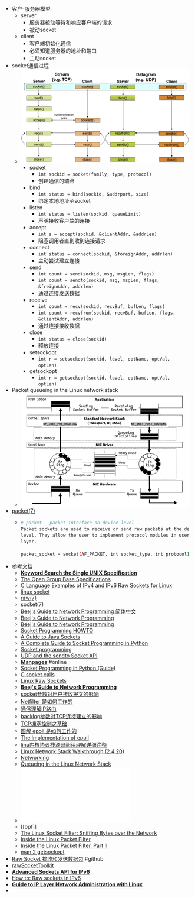 - 客户-服务器模型
	- server
		- 服务器被动等待和响应客户端的请求
		- 被动socket
	- client
		- 客户端初始化通信
		- 必须知道服务器的地址和端口
		- 主动socket
- socket通信过程
	- ![image.png](assets/image_1671534817690_0.png)
		- socket
			- `int sockid = socket(family, type, protocol)`
			- 创建通信的端点
		- bind
			- `int status = bind(sockid, &addrport, size)`
			- 绑定本地地址至socket
		- listen
			- `int status = listen(sockid, queueLimit)`
			- 声明接收客户端的连接
		- accept
			- `int s = accept(sockid, &clientAddr, &addrLen)`
			- 阻塞调用者直到收到连接请求
		- connect
			- `int status = connect(sockid, &foreignAddr, addrlen)`
			- 主动尝试建立连接
		- send
			- `int count = send(sockid, msg, msgLen, flags)`
			- `int count = sendto(sockid, msg, msgLen, flags, &freignAddr, addrlen)`
			- 通过连接发送数据
		- receive
			- `int count = recv(sockid, recvBuf, bufLen, flags)`
			- `int count = recvfrom(sockid, recvBuf, bufLen, flags, &clientAddr, addrlen)`
			- 通过连接接收数据
		- close
			- `int status = close(sockid)`
			- 释放连接
		- setsockopt
			- `int r = setsockopt(sockid, level, optName, optVal, optLen)`
		- getsockopt
			- `int r = getsockopt(sockid, level, optName, optVal, optLen)`
- Packet queueing in the Linux network stack
	- ![image.png](./assets/image_1676467816421_0.png)
- [packet(7)](https://linux.die.net/man/7/packet)
	- ```bash
	  # packet - packet interface on device level
	  Packet sockets are used to receive or send raw packets at the device driver (OSI Layer 2) 
	  level. They allow the user to implement protocol modules in user space on top of the physical
	  layer.
	  
	  packet_socket = socket(AF_PACKET, int socket_type, int protocol);
	  ```
- 参考文档
	- [**Keyword Search the Single UNIX Specification**](https://pubs.opengroup.org/onlinepubs/7908799/)
	- [The Open Group Base Specifications](https://pubs.opengroup.org/onlinepubs/9699919799/)
	- [C Language Examples of IPv4 and IPv6 Raw Sockets for Linux](https://www.pdbuchan.com/rawsock/rawsock.html)
	- [linux socket](https://liuhangbin.netlify.app/post/linux-socket/)
	- [raw(7)](https://man7.org/linux/man-pages/man7/raw.7.html)
	- [socket(7)](https://man7.org/linux/man-pages/man7/socket.7.html)
	- [Beej's Guide to Network Programming 简体中文](https://beej-zhcn.netdpi.net/)
	- [Beej's Guide to Network Programming](https://www2.cs.uh.edu/~gnawali/courses/cosc4377-s12/readings/beejs.pdf)
	- [Beej's Guide to Network Programming](https://teoriadeisegnali.it/appint/html/altro/bgnet/index.html)
	- [Socket Programming HOWTO](https://docs.python.org/3/howto/sockets.html)
	- [A Guide to Java Sockets](https://www.baeldung.com/a-guide-to-java-sockets)
	- [A Complete Guide to Socket Programming in Python](https://www.datacamp.com/tutorial/a-complete-guide-to-socket-programming-in-python)
	- [Socket programming](https://www.ibm.com/docs/en/i/7.5?topic=communications-socket-programming)
	- [UDP and the sendto Socket API](https://people.computing.clemson.edu/~westall/853/notes/udpsend.pdf)
	- [**Manpages**](https://man.cx/) #online
	- [Socket Programming in Python (Guide)](https://realpython.com/python-sockets/)
	- [C socket calls](https://www.ibm.com/docs/en/zos/3.1.0?topic=interface-c-socket-calls)
	- [Linux Raw Sockets](https://www.schoenitzer.de/blog/2018/Linux%20Raw%20Sockets.html)
	- [**Beej's Guide to Network Programming**](https://beej.us/guide/bgnet/)
	- [socket参数对用户接收报文的影响](https://segmentfault.com/a/1190000020103410)
	- [Netfilter 是如何工作的](https://segmentfault.com/t/netfilter)
	- [通俗理解IP路由](https://segmentfault.com/a/1190000019363010)
	- [backlog参数对TCP连接建立的影响](https://segmentfault.com/a/1190000019252960)
	- [TCP拥塞控制之基础](https://segmentfault.com/a/1190000019102072)
	- [图解 epoll 是如何工作的](https://segmentfault.com/a/1190000018517562)
	- [The Implementation of epoll](https://idndx.com/the-implementation-of-epoll-1/)
	- [linu内核协议栈源码阅读理解详细注释](https://github.com/y123456yz/Reading-and-comprehense-linux-Kernel-network-protocol-stack)
	- [Linux Network Stack Walkthrough (2.4.20)](https://jsevy.com/network/Linux_network_stack_walkthrough.html)
	- [Networking](https://www.kernel.org/doc/html/latest/networking/)
	- [Queueing in the Linux Network Stack](https://www.coverfire.com/articles/queueing-in-the-linux-network-stack/)
	- ![理解了实现再谈网络性能.pdf](./assets/理解了实现再谈网络性能_1676468319958_0.pdf)
	- [[bpf]]
	- [The Linux Socket Filter: Sniffing Bytes over the Network](https://www.linuxjournal.com/article/4659)
	- [Inside the Linux Packet Filter](https://www.linuxjournal.com/article/4852)
	- [Inside the Linux Packet Filter, Part II](https://www.linuxjournal.com/article/5617)
	- [man 2 getsockopt](https://man7.org/linux/man-pages/man2/setsockopt.2.html)
- [Raw Socket 接收和发送数据包](https://github.com/xgfone/snippet/blob/master/snippet/docs/linux/program/raw-socket.md) #github
- [rawSocketToolkit](http://csci.viu.ca/~pwalsh/teaching/460/atLabTools24jan06a/rawSocketToolkit/)
- [**Advanced Sockets API for IPv6**](https://datatracker.ietf.org/doc/html/rfc2292)
- [How to: Raw sockets in IPv6](https://blog.apnic.net/2017/10/24/raw-sockets-ipv6/)
- [**Guide to IP Layer Network Administration with Linux**](http://linux-ip.net/html/index.html)
-